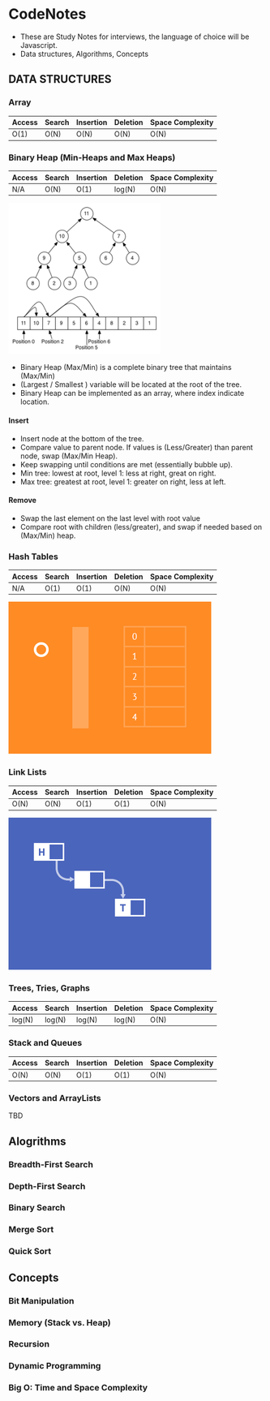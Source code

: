 # CodeNotes

- These are Study Notes for interviews, the language of choice will be Javascript. 
- Data structures, Algorithms, Concepts

## DATA STRUCTURES 

### Array
| Access | Search | Insertion | Deletion | Space Complexity |
| ------ | ------ | --------- | -------- | ---------------- |
|  O(1)  |  O(N)  |    O(N)   |   O(N)   |       O(N)       |


### Binary Heap (Min-Heaps and Max Heaps)
| Access | Search | Insertion | Deletion | Space Complexity |
| ------ | ------ | --------- | -------- | ---------------- |
|  N/A   |  O(N)  |    O(1)   |  log(N)  |       O(N)       |


![alt text](https://github.com/ThinkFWD/CodeNotes/blob/master/assets/maxHeap.png)

- Binary Heap (Max/Min) is a complete binary tree that maintains (Max/Min)
- (Largest / Smallest ) variable will be located at the root of the tree. 
- Binary Heap can be implemented as an array, where index indicate location.

#### Insert

- Insert node at the bottom of the tree.
- Compare value to parent node. If values is (Less/Greater) than parent node, swap (Max/Min Heap).
- Keep swapping until conditions are met (essentially bubble up). 
- Min tree: lowest at root, level 1: less at right, great on right.
- Max tree: greatest at root, level 1: greater on right, less at left. 

#### Remove
 - Swap the last element on the last level with root value
 - Compare root with children (less/greater), and swap if needed based on (Max/Min) heap. 
 
 



### Hash Tables
| Access | Search | Insertion | Deletion | Space Complexity |
| ------ | ------ | --------- | -------- | ---------------- |
|  N/A   |  O(1)  |    O(1)   |   O(N)   |       O(N)       |



![alt text](https://github.com/ThinkFWD/CodeNotes/blob/master/assets/hashtable.gif)


### Link Lists
| Access | Search | Insertion | Deletion | Space Complexity |
| ------ | ------ | --------- | -------- | ---------------- |
|  O(N)  |  O(N)  |    O(1)   |   O(1)   |       O(N)       |


![alt text](https://github.com/ThinkFWD/CodeNotes/blob/master/assets/linkList.gif)





### Trees, Tries, Graphs
| Access | Search | Insertion | Deletion | Space Complexity |
| ------ | ------ | --------- | -------- | ---------------- |
| log(N) | log(N) |   log(N)  |  log(N)  |       O(N)       |


### Stack and Queues
| Access | Search | Insertion | Deletion | Space Complexity |
| ------ | ------ | --------- | -------- | ---------------- |
|  O(N)  |  O(N)  |    O(1)   |   O(1)   |       O(N)       |


### Vectors and ArrayLists
TBD


## Alogrithms

### Breadth-First Search
### Depth-First Search
### Binary Search
### Merge Sort
### Quick Sort

## Concepts

### Bit Manipulation
### Memory (Stack vs. Heap)
### Recursion
### Dynamic Programming
### Big O: Time and Space Complexity

